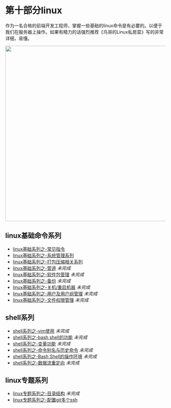 # 第十部分linux

 作为一名合格的前端开发工程师，掌握一些基础的linux命令是有必要的。以便于我们在服务器上操作。如果有精力的话强烈推荐《鸟哥的Linux私房菜》写的非常详细，易懂。<br/>

 <image src="https://github.com/MarsPen/-notes-summary/blob/master/images/linux.png" width="550"></image>


## linux基础命令系列

* [linux基础系列之-常见指令][1]
* [linux基础系列之-系统管理系列][2]
* [linux基础系列之-打包压缩相关系列][3]
* [linux基础系列之-管道][4] *未完成*
* [linux基础系列之-软件包管理][5] *未完成*
* [linux基础系列之-备份][6] *未完成*
* [linux基础系列之-关机/重启机器][7] *未完成*
* [linux基础系列之-用户及用户组管理][8] *未完成*
* [linux基础系列之-文件权限管理][9] *未完成*

## shell系列

* [shell系列之-vim使用][10] *未完成*
* [shell系列之-bash shell的功能][11] *未完成*
* [shell系列之-变量功能][12] *未完成*
* [shell系列之-命令别名与历史命令][13] *未完成*
* [shell系列之-Bash Shell的操作环境][14] *未完成*
* [shell系列之-数据流重定向][15] *未完成*


## linux专题系列
* [linux专题系列之-目录结构][16] *未完成*
* [linux专题系列之-配置git多个ssh][17]

[1]: https://github.com/MarsPen/-notes-summary/blob/master/linux/instructions.md
[2]: https://github.com/MarsPen/-notes-summary/blob/master/linux/system.md
[3]: https://github.com/MarsPen/-notes-summary/blob/master/linux/compression.md
[4]: https://github.com/MarsPen/-notes-summary/blob/master/linux/pipe.md
[5]: https://github.com/MarsPen/-notes-summary/blob/master/linux/package.md
[6]: https://github.com/MarsPen/-notes-summary/blob/master/linux/backup.md
[7]: https://github.com/MarsPen/-notes-summary/blob/master/linux/shutdown.md
[8]: https://github.com/MarsPen/-notes-summary/blob/master/linux/user.md
[9]: https://github.com/MarsPen/-notes-summary/blob/master/linux/fileauth.md
[10]: https://github.com/MarsPen/-notes-summary/blob/master/linux/vim.md
[11]: https://github.com/MarsPen/-notes-summary/blob/master/linux/bash.md
[12]: https://github.com/MarsPen/-notes-summary/blob/master/linux/variable.md
[13]: https://github.com/MarsPen/-notes-summary/blob/master/linux/alias.md
[14]: https://github.com/MarsPen/-notes-summary/blob/master/linux/operating.md
[15]: https://github.com/MarsPen/-notes-summary/blob/master/linux/redirect.md
[16]: https://github.com/MarsPen/-notes-summary/blob/master/linux/directory.md
[17]: https://github.com/MarsPen/-notes-summary/blob/master/linux/git.md
